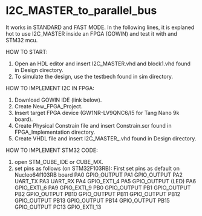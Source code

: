 # I2C_MASTER_to_parallel_bus
It works in STANDARD and FAST MODE.
In the following lines, it is explaned hot to use I2C_MASTER inside an FPGA (GOWIN) and test it with and STM32 mcu.

HOW TO START:

1) Open an HDL editor and insert I2C_MASTER.vhd and block1.vhd found in Design directory.
2) To simulate the design, use the testbech found in sim directory.

HOW TO IMPLEMENT I2C IN FPGA:

1) Download GOWIN IDE (link below).
2) Create New_FPGA_Project.
3) Insert target FPGA device (GW1NR-LV9QNC6/I5 for Tang Nano 9k board).
4) Create Physical Constrain file and insert Constrain.scr found in FPGA_Implementation directory.
5) Create VHDL file and insert I2C_MASTER_.vhd found in Design directory.

HOW TO IMPLEMENT STM32 CODE:

1) open STM_CUBE_IDE or CUBE_MX.
2) set pins as follows (on STM32F103RB):
   First set pins as default on Nucleo64f103RB board
   PA0 GPIO_OUTPUT
   PA1 GPIO_OUTPUT
   PA2 UART_TX
   PA3 UART_RX
   PA4 GPIO_EXTI_4
   PA5 GPIO_OUTPUT (LED)
   PA6 GPIO_EXTI_6
   PA9 GPIO_EXTI_9
   PB0 GPIO_OUTPUT
   PB1 GPIO_OUTPUT
   PB2 GPIO_OUTPUT
   PB10 GPIO_OUTPUT
   PB11 GPIO_OUTPUT
   PB12 GPIO_OUTPUT
   PB13 GPIO_OUTPUT
   PB14 GPIO_OUTPUT
   PB15 GPIO_OUTPUT
   PC13 GPIO_EXTI_13
   
